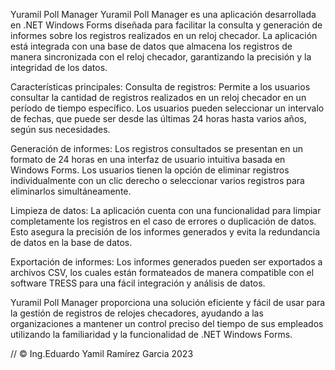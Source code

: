 Yuramil Poll Manager
Yuramil Poll Manager es una aplicación desarrollada en .NET Windows Forms diseñada para facilitar la consulta y generación de informes 
sobre los registros realizados en un reloj checador. La aplicación está integrada con una base de datos que almacena los registros de manera sincronizada 
con el reloj checador, garantizando la precisión y la integridad de los datos.

Características principales:
Consulta de registros: 
Permite a los usuarios consultar la cantidad de registros realizados en un reloj checador en un período de tiempo específico. 
Los usuarios pueden seleccionar un intervalo de fechas, que puede ser desde las últimas 24 horas hasta varios años, según sus necesidades.

Generación de informes: 
Los registros consultados se presentan en un formato de 24 horas en una interfaz de usuario intuitiva basada en Windows Forms. 
Los usuarios tienen la opción de eliminar registros individualmente con un clic derecho o seleccionar varios registros para eliminarlos simultáneamente.

Limpieza de datos: 
La aplicación cuenta con una funcionalidad para limpiar completamente los registros en el caso de errores o duplicación de datos. 
Esto asegura la precisión de los informes generados y evita la redundancia de datos en la base de datos.

Exportación de informes: 
Los informes generados pueden ser exportados a archivos CSV, los cuales están formateados de manera compatible 
con el software TRESS para una fácil integración y análisis de datos.

Yuramil Poll Manager proporciona una solución eficiente y fácil de usar para la gestión de registros de relojes checadores, 
ayudando a las organizaciones a mantener un control preciso del tiempo de sus empleados utilizando la familiaridad y la funcionalidad de .NET Windows Forms.

 //   © Ing.Eduardo Yamil Ramírez Garcia 2023
